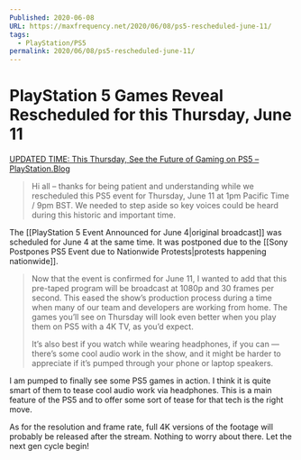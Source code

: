 ```yaml
---
Published: 2020-06-08
URL: https://maxfrequency.net/2020/06/08/ps5-rescheduled-june-11/
tags:
  - PlayStation/PS5
permalink: 2020/06/08/ps5-rescheduled-june-11/
---
```

# PlayStation 5 Games Reveal Rescheduled for this Thursday, June 11

[UPDATED TIME: This Thursday, See the Future of Gaming on PS5 – PlayStation.Blog](https://blog.playstation.com/2020/06/08/updated-time-this-thursday-see-the-future-of-gaming-on-ps5/)

> Hi all – thanks for being patient and understanding while we rescheduled this PS5 event for Thursday, June 11 at 1pm Pacific Time / 9pm BST. We needed to step aside so key voices could be heard during this historic and important time.

The [[PlayStation 5 Event Announced for June 4|original broadcast]] was scheduled for June 4 at the same time. It was postponed due to the [[Sony Postpones PS5 Event due to Nationwide Protests|protests happening nationwide]]. 

> Now that the event is confirmed for June 11, I wanted to add that this pre-taped program will be broadcast at 1080p and 30 frames per second. This eased the show’s production process during a time when many of our team and developers are working from home. The games you’ll see on Thursday will look even better when you play them on PS5 with a 4K TV, as you’d expect. 
> 
> It’s also best if you watch while wearing headphones, if you can — there’s some cool audio work in the show, and it might be harder to appreciate if it’s pumped through your phone or laptop speakers.

I am pumped to finally see some PS5 games in action. I think it is quite smart of them to tease cool audio work via headphones. This is a main feature of the PS5 and to offer some sort of tease for that tech is the right move. 

As for the resolution and frame rate, full 4K versions of the footage will probably be released after the stream. Nothing to worry about there. Let the next gen cycle begin!